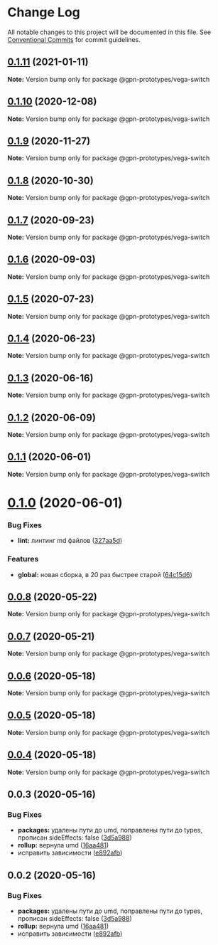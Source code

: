 # Change Log

All notable changes to this project will be documented in this file.
See [Conventional Commits](https://conventionalcommits.org) for commit guidelines.

## [0.1.11](https://github.com/gpn-prototypes/vega-ui/compare/@gpn-prototypes/vega-switch@0.1.10...@gpn-prototypes/vega-switch@0.1.11) (2021-01-11)

**Note:** Version bump only for package @gpn-prototypes/vega-switch





## [0.1.10](https://github.com/gpn-prototypes/vega-ui/compare/@gpn-prototypes/vega-switch@0.1.9...@gpn-prototypes/vega-switch@0.1.10) (2020-12-08)

**Note:** Version bump only for package @gpn-prototypes/vega-switch





## [0.1.9](https://github.com/gpn-prototypes/vega-ui/compare/@gpn-prototypes/vega-switch@0.1.8...@gpn-prototypes/vega-switch@0.1.9) (2020-11-27)

**Note:** Version bump only for package @gpn-prototypes/vega-switch





## [0.1.8](https://github.com/gpn-prototypes/vega-ui/compare/@gpn-prototypes/vega-switch@0.1.7...@gpn-prototypes/vega-switch@0.1.8) (2020-10-30)

**Note:** Version bump only for package @gpn-prototypes/vega-switch





## [0.1.7](https://github.com/gpn-prototypes/vega-ui/compare/@gpn-prototypes/vega-switch@0.1.6...@gpn-prototypes/vega-switch@0.1.7) (2020-09-23)

**Note:** Version bump only for package @gpn-prototypes/vega-switch





## [0.1.6](https://github.com/gpn-prototypes/vega-ui/compare/@gpn-prototypes/vega-switch@0.1.5...@gpn-prototypes/vega-switch@0.1.6) (2020-09-03)

**Note:** Version bump only for package @gpn-prototypes/vega-switch





## [0.1.5](https://github.com/gpn-prototypes/vega-ui/compare/@gpn-prototypes/vega-switch@0.1.4...@gpn-prototypes/vega-switch@0.1.5) (2020-07-23)

**Note:** Version bump only for package @gpn-prototypes/vega-switch





## [0.1.4](https://github.com/gpn-prototypes/vega-ui/compare/@gpn-prototypes/vega-switch@0.1.3...@gpn-prototypes/vega-switch@0.1.4) (2020-06-23)

**Note:** Version bump only for package @gpn-prototypes/vega-switch





## [0.1.3](https://github.com/gpn-prototypes/vega-ui/compare/@gpn-prototypes/vega-switch@0.1.2...@gpn-prototypes/vega-switch@0.1.3) (2020-06-16)

**Note:** Version bump only for package @gpn-prototypes/vega-switch





## [0.1.2](https://github.com/gpn-prototypes/vega-ui/compare/@gpn-prototypes/vega-switch@0.1.1...@gpn-prototypes/vega-switch@0.1.2) (2020-06-09)

**Note:** Version bump only for package @gpn-prototypes/vega-switch





## [0.1.1](https://github.com/gpn-prototypes/vega-ui/compare/@gpn-prototypes/vega-switch@0.1.0...@gpn-prototypes/vega-switch@0.1.1) (2020-06-01)

**Note:** Version bump only for package @gpn-prototypes/vega-switch

# [0.1.0](https://github.com/gpn-prototypes/vega-ui/compare/@gpn-prototypes/vega-switch@0.0.8...@gpn-prototypes/vega-switch@0.1.0) (2020-06-01)

### Bug Fixes

- **lint:** линтинг md файлов ([327aa5d](https://github.com/gpn-prototypes/vega-ui/commit/327aa5d3aa706f0e164a572ae1360d504e89979d))

### Features

- **global:** новая сборка, в 20 раз быстрее старой ([64c15d6](https://github.com/gpn-prototypes/vega-ui/commit/64c15d6c8e5934386d2820e120b64bb7ed2391f3))

## [0.0.8](https://github.com/gpn-prototypes/vega-ui/compare/@gpn-prototypes/vega-switch@0.0.7...@gpn-prototypes/vega-switch@0.0.8) (2020-05-22)

**Note:** Version bump only for package @gpn-prototypes/vega-switch

## [0.0.7](https://github.com/gpn-prototypes/vega-ui/compare/@gpn-prototypes/vega-switch@0.0.6...@gpn-prototypes/vega-switch@0.0.7) (2020-05-21)

**Note:** Version bump only for package @gpn-prototypes/vega-switch

## [0.0.6](https://github.com/gpn-prototypes/vega-ui/compare/@gpn-prototypes/vega-switch@0.0.5...@gpn-prototypes/vega-switch@0.0.6) (2020-05-18)

**Note:** Version bump only for package @gpn-prototypes/vega-switch

## [0.0.5](https://github.com/gpn-prototypes/vega-ui/compare/@gpn-prototypes/vega-switch@0.0.4...@gpn-prototypes/vega-switch@0.0.5) (2020-05-18)

**Note:** Version bump only for package @gpn-prototypes/vega-switch

## [0.0.4](https://github.com/gpn-prototypes/vega-ui/compare/@gpn-prototypes/vega-switch@0.0.3...@gpn-prototypes/vega-switch@0.0.4) (2020-05-18)

**Note:** Version bump only for package @gpn-prototypes/vega-switch

## 0.0.3 (2020-05-16)

### Bug Fixes

- **packages:** удалены пути до umd, поправлены пути до types, прописан sideEffects: false ([3d5a988](https://github.com/gpn-prototypes/vega-ui/commit/3d5a98871aece5d6c79be112e2e60ecd0529694e))
- **rollup:** вернула umd ([16aa481](https://github.com/gpn-prototypes/vega-ui/commit/16aa48132ca6c3934b3b12aa079f8645a0efc89b))
- исправить зависимости ([e892afb](https://github.com/gpn-prototypes/vega-ui/commit/e892afb5368b7ed2c6bdd4c77e08917e033f75ed))

## 0.0.2 (2020-05-16)

### Bug Fixes

- **packages:** удалены пути до umd, поправлены пути до types, прописан sideEffects: false ([3d5a988](https://github.com/gpn-prototypes/vega-ui/commit/3d5a98871aece5d6c79be112e2e60ecd0529694e))
- **rollup:** вернула umd ([16aa481](https://github.com/gpn-prototypes/vega-ui/commit/16aa48132ca6c3934b3b12aa079f8645a0efc89b))
- исправить зависимости ([e892afb](https://github.com/gpn-prototypes/vega-ui/commit/e892afb5368b7ed2c6bdd4c77e08917e033f75ed))
